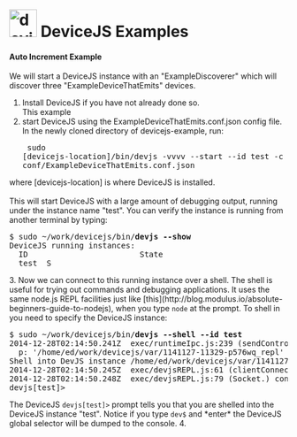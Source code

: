 <img alt="deviceJS" src="http://www.wigwag.com/img/devicejs-gear.png" width=50> DeviceJS Examples
=================

#### Auto Increment Example

We will start a DeviceJS instance with an "ExampleDiscoverer" which will discover three "ExampleDeviceThatEmits" devices.

1. Install DeviceJS if you have not already done so.<br>This example 
2. start DeviceJS using the ExampleDeviceThatEmits.conf.json config file. In the newly cloned directory of devicejs-example, run:<pre>
sudo [devicejs-location]/bin/devjs -vvvv --start --id test -c conf/ExampleDeviceThatEmits.conf.json
</pre>
where [devicejs-location] is where DeviceJS is installed.<br>
<br>This will start DeviceJS with a large amount of debugging output, running under the instance name "test". You can verify the instance is running from another terminal by typing:<pre>
$ sudo ~/work/devicejs/bin/<strong>devjs --show</strong>
DeviceJS running instances:
  ID						State
  test	S
</pre>
3. Now we can connect to this running instance over a shell. The shell is useful for trying out commands and debugging applications. It uses the same node.js REPL facilities just like [this](http://blog.modulus.io/absolute-beginners-guide-to-nodejs), when you type <code>node</code> at the prompt. To shell in you need to specify the DeviceJS instance:<pre>
$ sudo ~/work/devicejs/bin/<strong>devjs --shell --id test</strong>
2014-12-28T02:14:50.241Z <debug> exec/runtimeIpc.js:239 (sendControlResponseCB) res is { r: 'ready',
  p: '/home/ed/work/devicejs/var/1141127-11329-p576wq_repl' }
Shell into DevJS instance /home/ed/work/devicejs/var/1141127-11329-p576wq_repl
2014-12-28T02:14:50.245Z <debug> exec/devjsREPL.js:61 (clientConnect) path: /home/ed/work/devicejs/var/1141127-11329-p576wq_repl
2014-12-28T02:14:50.248Z <debug> exec/devjsREPL.js:79 (Socket.<anonymous>) connected.
devjs[test]> 
</pre>
The DeviceJS <code>devjs[test]></code> prompt tells you that you are shelled into the DeviceJS instance "test". Notice if you type <code>dev$</code> and *enter* the DeviceJS global selector will be dumped to the console.
4. 


